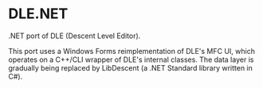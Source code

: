 # DLE.NET
.NET port of DLE (Descent Level Editor).

This port uses a Windows Forms reimplementation of DLE's MFC UI, which operates on a C++/CLI wrapper of DLE's internal classes. The data layer is gradually being replaced by LibDescent (a .NET Standard library written in C#).
